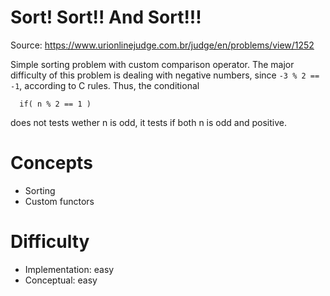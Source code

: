 Sort! Sort!! And Sort!!!
========================

Source: <https://www.urionlinejudge.com.br/judge/en/problems/view/1252>

Simple sorting problem with custom comparison operator.
The major difficulty of this problem is dealing with negative numbers,
since `-3 % 2 == -1`, according to C rules.
Thus, the conditional

      if( n % 2 == 1 )

does not tests wether n is odd, it tests if both n is odd and positive.

Concepts
========
- Sorting
- Custom functors

Difficulty
==========
- Implementation: easy
- Conceptual: easy
